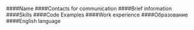####Name
####Contacts for communication
####Brief information
####Skills
####Code Examples
####Work experience
####Образование 
####English language